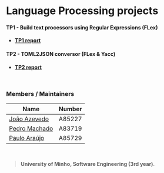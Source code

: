# Language Processing projects
#### TP1 - Build text processors using Regular Expressions (FLex)

- [**TP1 report**](https://github.com/devzizu/Language-Processing/blob/master/pl19TP1/Relatorio/PL_Fase1_Relatorio.pdf)

#### TP2 - TOML2JSON conversor (FLex & Yacc)

- [**TP2 report**](https://github.com/devzizu/Language-Processing/blob/master/pl19TP2/Relatorio/PL_Fase2_Relatorio.pdf)
<br>

### Members / Maintainers

|      Name     | Number |
|---------------|--------|
| [João Azevedo](https://github.com/devzizu)   | A85227 |
| [Pedro Machado](https://github.com/PedroFCM) | A83719 |
| [Paulo Araújo](https://github.com/paulob122) | A85729 |

<br>

>**University of Minho, Software Engineering (3rd year)**.
